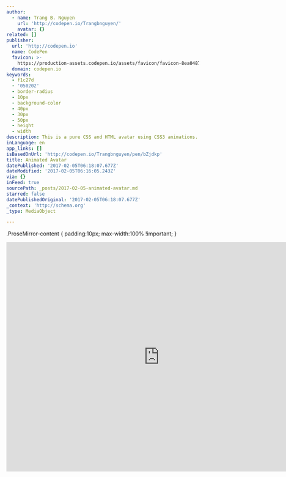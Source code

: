 ```yaml
---
author:
  - name: Trang B. Nguyen
    url: 'http://codepen.io/Trangbnguyen/'
    avatar: {}
related: []
publisher:
  url: 'http://codepen.io'
  name: CodePen
  favicon: >-
    https://production-assets.codepen.io/assets/favicon/favicon-8ea04875e70c4b0bb41da869e81236e54394d63638a1ef12fa558a4a835f1164.ico
  domain: codepen.io
keywords:
  - f1c27d
  - '050202'
  - border-radius
  - 10px
  - background-color
  - 40px
  - 30px
  - 50px
  - height
  - width
description: This is a pure CSS and HTML avatar using CSS3 animations...
inLanguage: en
app_links: []
isBasedOnUrl: 'http://codepen.io/Trangbnguyen/pen/bZjdkp'
title: Animated Avatar
datePublished: '2017-02-05T06:18:07.677Z'
dateModified: '2017-02-05T06:16:05.243Z'
via: {}
inFeed: true
sourcePath: _posts/2017-02-05-animated-avatar.md
starred: false
datePublishedOriginal: '2017-02-05T06:18:07.677Z'
_context: 'http://schema.org'
_type: MediaObject

---
```

.ProseMirror-content {
      padding:10px;
      max-width:100% !important;
    }

<iframe src="http://cdn.embedly.com/widgets/media.html?src=https%3A%2F%2Fcodepen.io%2FTrangbnguyen%2Fembed%2Fpreview%2FbZjdkp%3Fheight%3D600%26slug-hash%3DbZjdkp%26default-tabs%3Dcss%2Cresult%26host%3Dhttp%253A%252F%252Fcodepen.io%26embed-version%3D2&amp;url=http%3A%2F%2Fcodepen.io%2FTrangbnguyen%2Fpen%2FbZjdkp&amp;image=https%3A%2F%2Fs3-us-west-2.amazonaws.com%2Fi.cdpn.io%2F734275.bZjdkp.small.c82539d7-47d6-4ab8-b682-acfb18490e74.png&amp;key=b7d04c9b404c499eba89ee7072e1c4f7&amp;type=text%2Fhtml&amp;schema=codepen" width="800" height="600" scrolling="no" frameborder="0" allowfullscreen="" style=""></iframe>